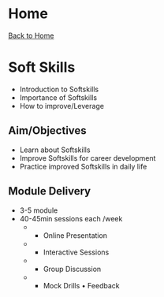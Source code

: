 # Home
[Back to Home](https://apitprogram.github.io/itprogram)

# Soft Skills
* Introduction to Softskills
* Importance of Softskills
* How to improve/Leverage

## Aim/Objectives
* Learn about Softskills
* Improve Softskills for career development
* Practice improved Softskills in daily life

## Module Delivery
* 3-5 module
* 40-45min sessions each /week
  * * Online Presentation
  * * Interactive Sessions
  * * Group Discussion
  * * Mock Drills • Feedback
